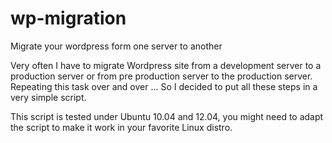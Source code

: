wp-migration
============

Migrate your wordpress form one server to another

Very often I have to migrate Wordpress site from a development server to a production server or from pre production server to the production server.
Repeating this task over and over ... So I decided to put all these steps in a very simple script.

This script is tested under Ubuntu 10.04 and 12.04, you might need to adapt the script to make it work in your favorite Linux distro.

